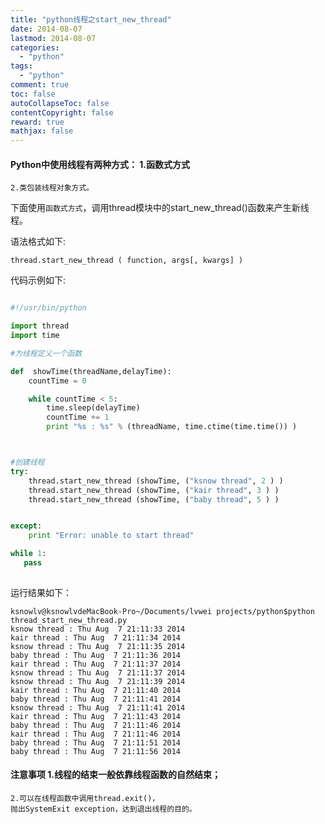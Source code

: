 ```yaml
---
title: "python线程之start_new_thread"
date: 2014-08-07
lastmod: 2014-08-07
categories:
  - "python"
tags:
  - "python"
comment: true
toc: false
autoCollapseToc: false
contentCopyright: false
reward: true
mathjax: false
---
```


#### Python中使用线程有两种方式：    1.函数式方式
    2.类包装线程对象方式。


下面使用`函数式方式`，调用thread模块中的start_new_thread()函数来产生新线程。

语法格式如下:

    thread.start_new_thread ( function, args[, kwargs] )
    
    
代码示例如下:

``` python

#!/usr/bin/python

import thread
import time

#为线程定义一个函数

def  showTime(threadName,delayTime):
	countTime = 0

	while countTime < 5:
		time.sleep(delayTime)
		countTime += 1
		print "%s : %s" % (threadName, time.ctime(time.time()) )



#创建线程
try:
	thread.start_new_thread (showTime, ("ksnow thread", 2 ) )
	thread.start_new_thread (showTime, ("kair thread", 3 ) )
	thread.start_new_thread (showTime, ("baby thread", 5 ) )


except:
	print "Error: unable to start thread"

while 1:
   pass
   
```

运行结果如下：

    ksnowlv@ksnowlvdeMacBook-Pro~/Documents/lvwei projects/python$python thread_start_new_thread.py 
    ksnow thread : Thu Aug  7 21:11:33 2014
    kair thread : Thu Aug  7 21:11:34 2014
    ksnow thread : Thu Aug  7 21:11:35 2014
    baby thread : Thu Aug  7 21:11:36 2014
    kair thread : Thu Aug  7 21:11:37 2014
    ksnow thread : Thu Aug  7 21:11:37 2014
    ksnow thread : Thu Aug  7 21:11:39 2014
    kair thread : Thu Aug  7 21:11:40 2014
    baby thread : Thu Aug  7 21:11:41 2014
    ksnow thread : Thu Aug  7 21:11:41 2014
    kair thread : Thu Aug  7 21:11:43 2014
    baby thread : Thu Aug  7 21:11:46 2014
    kair thread : Thu Aug  7 21:11:46 2014
    baby thread : Thu Aug  7 21:11:51 2014
    baby thread : Thu Aug  7 21:11:56 2014
    
    
#### 注意事项    1.线程的结束一般依靠线程函数的自然结束；
    2.可以在线程函数中调用thread.exit()，
    抛出SystemExit exception，达到退出线程的目的。